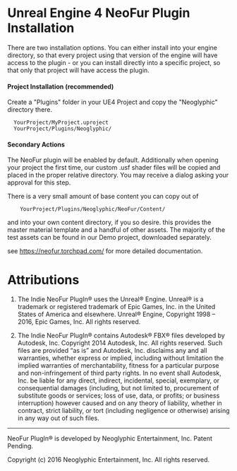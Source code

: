 # Unreal Engine 4 NeoFur Plugin Installation

There are two installation options.  You can either install into your engine directory, so that every project using that version of the engine will have access to the plugin - or you can install directly into a specific project, so that only that project will have access the plugin.

#### Project Installation (recommended)
Create a "Plugins" folder in your UE4 Project and copy the "Neoglyphic" directory there.
```
  YourProject/MyProject.uproject
  YourProject/Plugins/Neoglyphic/ 
```

#### Secondary Actions
The NeoFur plugin will be enabled by default.  Additionally when opening your project the first time, our custom .usf shader files will be copied and placed in the proper relative directory. You may receive a dialog asking your approval for this step.

There is a very small amount of base content you can copy out of 
```
	YourProject/Plugins/Neoglyphic/NeoFur/Content/
```
and into your own content directory, if you so desire.  this provides the master material template and a handful of other assets.  The majority of the test assets can be found in our Demo project, downloaded separately.

see https://neofur.torchpad.com/ for more detailed documentation.


# Attributions

1.	The Indie NeoFur PlugIn® uses the Unreal® Engine.  Unreal® is a trademark or registered trademark of Epic Games, Inc. in the United States of America and elsewhere.  Unreal® Engine, Copyright 1998 – 2016, Epic Games, Inc. All rights reserved.  

2.	The Indie NeoFur PlugIn® contains Autodesk® FBX® files developed by Autodesk, Inc.  Copyright 2014 Autodesk, Inc.  All rights reserved.  Such files are provided “as is” and Autodesk, Inc. disclaims any and all warranties, whether express or implied, including without limitation the implied warranties of merchantability, fitness for a particular purpose and non-infringement of third party rights.  In no event shall Autodesk, Inc. be liable for any direct, indirect, incidental, special, exemplary, or consequential damages (including, but not limited to, procurement of substitute goods or services; loss of use, data, or profits; or business interruption) however caused and on any theory of liability, whether in contract, strict liability, or tort (including negligence or otherwise) arising in any way out of such files.  

---

NeoFur PlugIn® is developed by Neoglyphic Entertainment, Inc. Patent Pending. 

Copyright (c) 2016 Neoglyphic Entertainment, Inc. All rights reserved.
